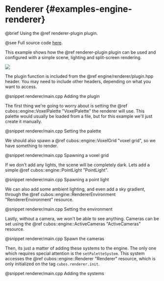 # Renderer {#examples-engine-renderer}

@brief Using the @ref renderer-plugin plugin.

@see Full source code [here](https://github.com/GameDevTecnico/cubos/tree/main/engine/samples/renderer).

This example shows how the @ref renderer-plugin plugin can be used and
configured with a simple scene, lighting and split-screen rendering.

![](renderer/output.png)

The plugin function is included from the @ref engine/renderer/plugin.hpp header.
You may need to include other headers, depending on what you want to access.

@snippet renderer/main.cpp Adding the plugin

The first thing we're going to worry about is setting the
@ref cubos::engine::VoxelPalette "VoxelPalette" the renderer will use. This palette
would usually be loaded from a file, but for this example we'll just create it
manually.

@snippet renderer/main.cpp Setting the palette

We should also spawn a @ref cubos::engine::VoxelGrid "voxel grid", so we have
something to render.

@snippet renderer/main.cpp Spawning a voxel grid

If we don't add any lights, the scene will be completely dark. Lets add a
simple @ref cubos::engine::PointLight "PointLight".

@snippet renderer/main.cpp Spawning a point light

We can also add some ambient lighting, and even add a sky gradient, through the
@ref cubos::engine::RendererEnvironment "RendererEnvironment" resource.

@snippet renderer/main.cpp Setting the environment

Lastly, without a camera, we won't be able to see anything. Cameras can be set
using the @ref cubos::engine::ActiveCameras "ActiveCameras" resource.

@snippet renderer/main.cpp Spawn the cameras

Then, its just a matter of adding these systems to the engine. The only one
which requires special attention is the `setPaletteSystem`. This system
accesses the @ref cubos::engine::Renderer "Renderer" resource, which is only
initialized on the tag `cubos.renderer.init`.

@snippet renderer/main.cpp Adding the systems
